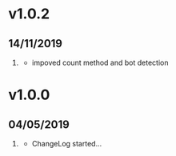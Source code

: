 # v1.0.2
##  14/11/2019

1. [](#new)
    * impoved count method and bot detection

# v1.0.0
##  04/05/2019

1. [](#new)
    * ChangeLog started...
